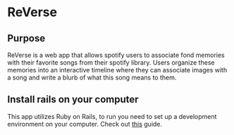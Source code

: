 # ReVerse

## Purpose
ReVerse is a web app that allows spotify users to associate fond memories with their favorite songs from their spotify library. Users organize these memories into an interactive timeline where they can associate images with a song and write a blurb of what this song means to them.

## Install rails on your computer
This app utilizes Ruby on Rails, to run you need to set up a development environment on your computer.
Check out [this](https://gorails.com/setup/osx/10.14-mojave) guide.
